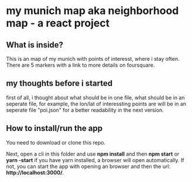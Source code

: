 # my munich map aka neighborhood map - a react project

## What is inside?
This is an map of my munich with points of interesst, where i stay often. There are 5 markers with a link to more details on foursquare.


## my thoughts before i started
first of all, i thought about what should be in one file, what should be in an seperate file, for example, the lon/lat of interessting points are will be in an  seperate file "poi.json" for a better readability in the next version.


## How to install/run the app

You need to download or clone this repo.

Next, open a cli in this folder and use **npm install** and then **npm start** or **yarn -start** if you have yarn installed, a browser will open automatically. If not, you can start the app with opening an browser and then the url: **http://localhost:3000/**.
